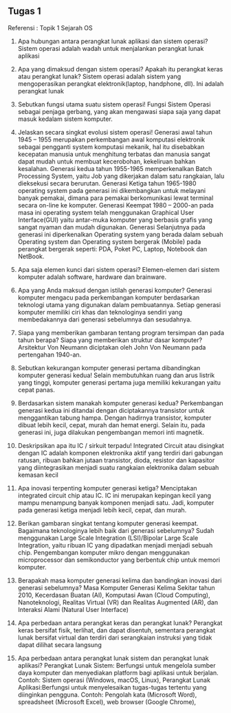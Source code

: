## Tugas 1
Referensi : Topik 1 Sejarah OS
1. Apa hubungan antara perangkat lunak aplikasi dan sistem operasi?  Sistem operasi adalah wadah untuk menjalankan perangkat lunak aplikasi

2. Apa yang dimaksud dengan sistem operasi? Apakah itu perangkat keras atau perangkat lunak? Sistem operasi adalah sistem yang mengoperasikan perangkat elektronik(laptop, handphone, dll). Ini adalah perangkat lunak

3. Sebutkan fungsi utama suatu sistem operasi! Fungsi Sistem Operasi sebagai penjaga gerbang, yang akan mengawasi siapa saja yang dapat masuk kedalam sistem komputer.

4. Jelaskan secara singkat evolusi sistem operasi! Generasi awal tahun 1945 – 1955 merupakan perkembangan awal komputasi elektronik sebagai pengganti system komputasi mekanik, hal itu disebabkan kecepatan manusia untuk menghitung terbatas dan manusia sangat dapat mudah untuk membuat kecerobohan, kekeliruan bahkan kesalahan. Generasi kedua tahun 1955-1965 memperkenalkan Batch Processing System, yaitu Job yang dikerjakan dalam satu rangkaian, lalu dieksekusi secara berurutan. Generasi Ketiga tahun 1965-1980 operating system pada generasi ini dikembangkan untuk melayani banyak pemakai, dimana para pemakai berkomunikasi lewat terminal secara on-line ke komputer. Generasi Keempat 1980 – 2000-an pada masa ini operating system telah menggunakan Graphical User Interface(GUI) yaitu antar-muka komputer yang berbasis grafis yang sangat nyaman dan mudah digunakan. Generasi Selanjutnya pada generasi ini diperkenalkan Operating system yang berada dalam sebuah Operating system dan Operating system bergerak (Mobile) pada perangkat bergerak seperti: PDA, Poket PC, Laptop, Notebook dan NetBook.

5. Apa saja elemen kunci dari sistem operasi? Elemen-elemen dari sistem komputer adalah software, hardware dan brainware.

6. Apa yang Anda maksud dengan istilah generasi komputer? Generasi komputer mengacu pada perkembangan komputer berdasarkan teknologi utama yang digunakan dalam pembuatannya. Setiap generasi komputer memiliki ciri khas dan teknologinya sendiri yang membedakannya dari generasi sebelumnya dan sesudahnya.

7. Siapa yang memberikan gambaran tentang program tersimpan dan pada tahun berapa? Siapa yang memberikan struktur dasar komputer? Arsitektur Von Neumann diciptakan oleh John Von Neumann pada pertengahan 1940-an.

8. Sebutkan kekurangan komputer generasi pertama dibandingkan komputer generasi kedua! Selain membutuhkan ruang dan arus listrik yang tinggi, komputer generasi pertama juga memiliki kekurangan yaitu cepat panas.

9. Berdasarkan sistem manakah komputer generasi kedua? Perkembangan generasi kedua ini ditandai dengan diciptakannya transistor untuk menggantikan tabung hampa. Dengan hadirnya transistor, komputer dibuat lebih kecil, cepat, murah dan hemat energi. Selain itu, pada generasi ini, juga dilakukan pengembangan memori inti magnetik.

10. Deskripsikan apa itu IC / sirkuit terpadu! Integrated Circuit atau disingkat dengan IC adalah komponen elektronika aktif yang terdiri dari gabungan ratusan, ribuan bahkan jutaan transistor, dioda, resistor dan kapasitor yang diintegrasikan menjadi suatu rangkaian elektronika dalam sebuah kemasan kecil

11. Apa inovasi terpenting komputer generasi ketiga? Menciptakan integrated circuit chip atau IC. IC ini merupakan kepingan kecil yang mampu menampung banyak komponen menjadi satu. Jadi, komputer pada generasi ketiga menjadi lebih kecil, cepat, dan murah.

12. Berikan gambaran singkat tentang komputer generasi keempat. Bagaimana teknologinya lebih baik dari generasi sebelumnya? Sudah menggunakan Large Scale Integration (LSI)/Bipolar Large Scale Integration, yaitu ribuan IC yang dipadatkan menjadi menjadi sebuah chip. Pengembangan komputer mikro dengan menggunakan microprocessor dan semikonductor yang berbentuk chip untuk memori komputer.

13. Berapakah masa komputer generasi kelima dan bandingkan inovasi dari generasi sebelumnya? Masa Komputer Generasi Kelima Sekitar tahun 2010, Kecerdasan Buatan (AI), Komputasi Awan (Cloud Computing), Nanoteknologi, Realitas Virtual (VR) dan Realitas Augmented (AR), dan Interaksi Alami (Natural User Interface)

14. Apa perbedaan antara perangkat keras dan perangkat lunak?  Perangkat keras bersifat fisik, terlihat, dan dapat disentuh, sementara perangkat lunak bersifat virtual dan terdiri dari serangkaian instruksi yang tidak dapat dilihat secara langsung

15. Apa perbedaan antara perangkat lunak sistem dan perangkat lunak aplikasi? Perangkat Lunak Sistem: Berfungsi untuk mengelola sumber daya komputer dan menyediakan platform bagi aplikasi untuk berjalan.
Contoh: Sistem operasi (Windows, macOS, Linux),  Perangkat Lunak Aplikasi:Berfungsi untuk menyelesaikan tugas-tugas tertentu yang diinginkan pengguna.
Contoh: Pengolah kata (Microsoft Word), spreadsheet (Microsoft Excel), web browser (Google Chrome),